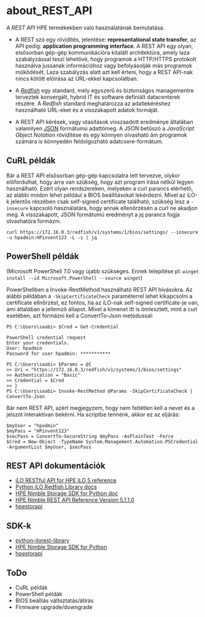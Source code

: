 # about_REST_API

A *REST API* HPE termékekben való használatának bemutatása. 

- A REST szó egy rövidítés, jelentése: **representational state transfer**, az API pedig: **application programming interface**. A REST API egy olyan, elsősorban gép-gép kommunikációra kitalált architektúra, amely laza szabályzással teszi lehetővé, hogy programok a HTTP/HTTPS protokolt használva jussanak információhoz vagy befolyásolják más programok működését. Laza szabályzás alatt azt kell érteni, hogy a REST API-nak nincs kötött előírása az URL-ekkel kapcsolatban. 

- A [*Redfish*](https://www.dmtf.org/standards/redfish) egy standard, mely egyszerű és biztonságos managementre terveztek konvergált, hybrid IT és software definiált datacenterek részére. A *Redfish* standard meghatározza az adatlekéréshez használható URL-eket és a visszakapott adatok formáját.

- A REST API kérések, vagy utasítások visszaadott eredménye általában valamilyen [JSON](https://www.json.org/json-en.html) formátumú adattömeg. A JSON betűszó a *JavaScript Object Notation* rövidítése és egy könnyen olvasható ám programok számára is könnyedén feldolgozható adatcsere-formátum.

## CuRL példák

Bár a REST API elsősorban gép-gép kapcsolatra lett tervezve, olykor előfordulhat, hogy arra van szükség, hogy azt program írása nélkül legyen használható. Ezért olyan rendszereken, melyeken a curl parancs elérhető, az alábbi módon lehet például a BIOS beállításokat lekérdezni. Mivel az iLO-k jelentős részében csak self-signed certificate található, szükség lesz a `-insecure` kapcsoló használatára, hogy annak ellenőrzésén a curl ne akadjon meg. A visszakapott, JSON formátumú eredményt a jq parancs fogja olvashatóra formázni.

    curl https://172.16.0.3/redfish/v1/systems/1/bios/settings/ --insecure -u hpadmin:HPinvent123 -L -s | jq

## PowerShell példák
(Microsoft PowerShell 7.0 vagy újabb szükséges. Ennek telepítése pl: `winget install --id Microsoft.PowerShell --source winget`)

PowerShellben a Invoke-RestMethod használható REST API hívásokra. Az alábbi példában a `-SkipCertificateCheck` paraméterrel lehet kikapcsolni a certificate ellnőrzést, ez fontos, ha az iLO-nak self-signed certificate-je van, ami általában a jellemző állapot. Mivel a kimenet itt is ömlesztett, mint a curl esetében, azt formázni kell a ConvertTo-Json metódussal:

    PS C:\Users\saabi> $Cred = Get-Credential
    
    PowerShell credential request
    Enter your credentials.
    User: hpadmin
    Password for user hpadmin: ***********
    
    PS C:\Users\saabi> $Params = @{
    >> Uri = "https://172.16.0.3/redfish/v1/systems/1/bios/settings"
    >> Authentication = "Basic"
    >> Credential = $Cred
    >> }
    PS C:\Users\saabi> Invoke-RestMethod @Params -SkipCertificateCheck | ConvertTo-Json

Bár nem REST API, azért megjegyzem, hogy nem feltétlen kell a nevet és a jelszót interaktívan bekérni. Ha scriptbe tennénk, akkor ez az eljárás:

    $myUser = "hpadmin"
    $myPass = "HPinvent123"
    $secPass = ConvertTo-SecureString $myPass -AsPlainText -Force
    $Cred = New-Object -TypeName System.Management.Automation.PSCredential -ArgumentList $myUser, $secPass

## REST API dokumentációk
- [iLO RESTful API for HPE iLO 5 reference](https://hewlettpackard.github.io/ilo-rest-api-docs/ilo5/)
- [Python iLO Redfish Library docs](https://hewlettpackard.github.io/python-ilorest-library/)
- [HPE Nimble Storage SDK for Python doc](https://hpe-storage.github.io/nimble-python-sdk/)
- [HPE Nimble REST API Reference Version 5.1.1.0](https://infosight.hpe.com/InfoSight/media/cms/active/public/pubs_REST_API_Reference_NOS_51x.whz//index.html)
- [hpestorapi](https://hpestorapi.readthedocs.io/en/latest/)

## SDK-k
- [python-ilorest-library](https://github.com/HewlettPackard/python-ilorest-library)
- [HPE Nimble Storage SDK for Python](https://github.com/hpe-storage/nimble-python-sdk)
- [hpestorapi](https://github.com/HewlettPackard/python-storage-clients)

## ToDo
- CuRL példák
- PowerShell példák
- BIOS beállíás változtatás/átírás
- Firmware upgrade/downgrade